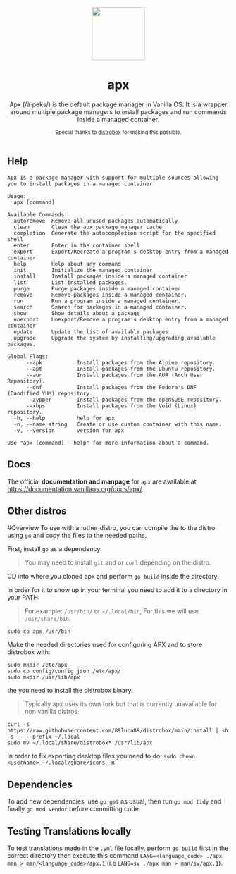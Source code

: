 <div align="center">
  <img src="apx-logo.png" height="120">
  <h1 align="center">apx</h1>
  <p align="center">Apx (/à·peks/) is the default package manager in Vanilla OS. It is a wrapper around multiple package managers to install packages and run commands inside a managed container.</p>
  <small>Special thanks to <a href="https://github.com/89luca89/distrobox">distrobox</a> for making this possible.</small>
</div>

<br/>

## Help

```
Apx is a package manager with support for multiple sources allowing you to install packages in a managed container.

Usage:
  apx [command]

Available Commands:
  autoremove  Remove all unused packages automatically
  clean       Clean the apx package manager cache
  completion  Generate the autocompletion script for the specified shell
  enter       Enter in the container shell
  export      Export/Recreate a program's desktop entry from a managed container
  help        Help about any command
  init        Initialize the managed container
  install     Install packages inside a managed container
  list        List installed packages.
  purge       Purge packages inside a managed container
  remove      Remove packages inside a managed container.
  run         Run a program inside a managed container.
  search      Search for packages in a managed container.
  show        Show details about a package
  unexport    Unexport/Remove a program's desktop entry from a managed container
  update      Update the list of available packages
  upgrade     Upgrade the system by installing/upgrading available packages.

Global Flags:
      --apk           Install packages from the Alpine repository.
      --apt           Install packages from the Ubuntu repository.
      --aur           Install packages from the AUR (Arch User Repository).
      --dnf           Install packages from the Fedora's DNF (Dandified YUM) repository.
      --zypper        Install packages from the openSUSE repository.
      --xbps          Install packages from the Void (Linux) repository.
  -h, --help          help for apx
  -n, --name string   Create or use custom container with this name.
  -v, --version       version for apx

Use "apx [command] --help" for more information about a command.
```

## Docs

The official **documentation and manpage** for `apx` are available at <https://documentation.vanillaos.org/docs/apx/>.


## Other distros

#Overview
To use with another distro, you can compile the to the distro using ``go`` and copy the files to the needed paths.

First, install ``go`` as a dependency.
> You may need to install ``git`` and or ``curl`` depending on the distro.

CD into where you cloned apx and perform ``go build`` inside the directory.

In order for it to show up in your terminal you need to add it to a directory in your PATH:
> For example: ``/usr/bin/`` or ``~/.local/bin``, For this we will use ``/usr/share/bin``.
```
sudo cp apx /usr/bin
```
Make the needed directories used for configuring APX and to store distrobox with:
```
sudo mkdir /etc/apx
sudo cp config/config.json /etc/apx/
sudo mkdir /usr/lib/apx
```
the you need to install the distrobox binary:
> Typically apx uses its own fork but that is currently unavailable for non vanilla distros.
```
curl -s https://raw.githubusercontent.com/89luca89/distrobox/main/install | sh -s -- --prefix ~/.local
sudo mv ~/.local/share/distrobox* /usr/lib/apx
```
In order to fix exporting desktop files you need to do:
``sudo chown <username> ~/.local/share/icons -R``

## Dependencies

To add new dependencies, use `go get` as usual, then run `go mod tidy` and finally `go mod vendor` before
committing code.

## Testing Translations locally

To test translations made in the `.yml` file locally, perform `go build` first in the correct directory then execute this command `LANG=<language_code> ./apx man > man/<language_code>/apx.1` (i.e `LANG=sv ./apx man > man/sv/apx.1`).
